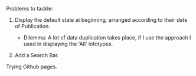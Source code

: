 
Problems to tackle:

1. Display the default state at beginning, arranged according to their date of Publication.
    - Dilemma: A lot of data duplication takes place, if I use the approach I used in displaying the 'All' infotypes.

2. Add a Search Bar.

Trying Github pages.
